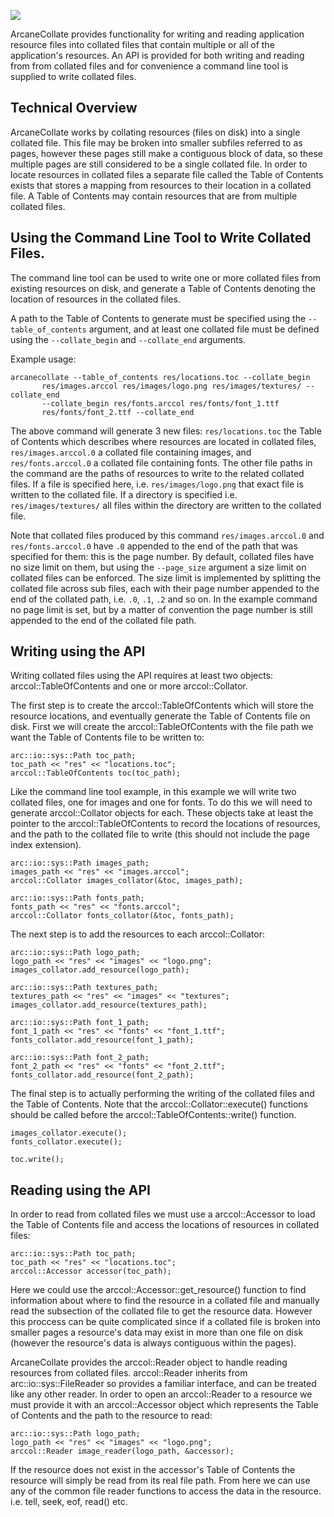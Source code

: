 ![](http://i.imgur.com/ztki1s3.gif)

ArcaneCollate provides functionality for writing and reading application
resource files into collated files that contain multiple or all of the
application's resources. An API is provided for both writing and reading from
from collated files and for convenience a command line tool is supplied to
write collated files.

## Technical Overview

ArcaneCollate works by collating resources (files on disk) into a single
collated file. This file may be broken into smaller subfiles referred to as
pages, however these pages still make a contiguous block of data, so these
multiple pages are still considered to be a single collated file. In order to
locate resources in collated files a separate file called the Table of
Contents exists that stores a mapping from resources to their location in a
collated file. A Table of Contents may contain resources that are from
multiple collated files.

## Using the Command Line Tool to Write Collated Files.

The command line tool can be used to write one or more collated files
from existing resources on disk, and generate a Table of Contents denoting
the location of resources in the collated files.

A path to the Table of Contents to generate must be specified using
the `--table_of_contents` argument, and at least one collated file must
be defined using the `--collate_begin` and `--collate_end` arguments.

Example usage:

```
arcanecollate --table_of_contents res/locations.toc --collate_begin
       res/images.arccol res/images/logo.png res/images/textures/ --collate_end
       --collate_begin res/fonts.arccol res/fonts/font_1.ttf
       res/fonts/font_2.ttf --collate_end
```

The above command will generate 3 new files: `res/locations.toc` the
Table of Contents which describes where resources are located in collated
files, `res/images.arccol.0` a collated file containing
images, and `res/fonts.arccol.0` a collated file containing fonts. The
other file paths in the command are the paths of resources to write to the
related collated files. If a file is specified here,
i.e. `res/images/logo.png` that exact file is written to the collated
file. If a directory is specified i.e. ` res/images/textures/` all files
within the directory are written to the collated file.

Note that collated files produced by this command `res/images.arccol.0`
and `res/fonts.arccol.0` have `.0` appended to the end of the path
that was specified for them: this is the page number. By default, collated
files have no size limit on them, but using the `--page_size` argument a
size limit on collated files can be enforced. The size limit is implemented
by splitting the collated file across sub files, each with their page number
appended to the end of the collated path, i.e. `.0`, `.1`, `.2`
and so on. In the example command no page limit is set, but by a matter of
convention the page number is still appended to the end of the collated file
path.

## Writing using the API

Writing collated files using the API requires at least two objects:
arccol::TableOfContents and one or more arccol::Collator.

The first step is to create the arccol::TableOfContents which will store the
resource locations, and eventually generate the Table of Contents file on
disk. First we will create the arccol::TableOfContents with the file path we
want the Table of Contents file to be written to:

```
arc::io::sys::Path toc_path;
toc_path << "res" << "locations.toc";
arccol::TableOfContents toc(toc_path);
```

Like the command line tool example, in this example we will write two
collated files, one for images and one for fonts. To do this we will need to
generate arccol::Collator objects for each. These objects take at least the
pointer to the arccol::TableOfContents to record the locations of resources,
and the path to the collated file to write (this should not include the page
index extension).

```
arc::io::sys::Path images_path;
images_path << "res" << "images.arccol";
arccol::Collator images_collator(&toc, images_path);

arc::io::sys::Path fonts_path;
fonts_path << "res" << "fonts.arccol";
arccol::Collator fonts_collator(&toc, fonts_path);
```

The next step is to add the resources to each arccol::Collator:

```
arc::io::sys::Path logo_path;
logo_path << "res" << "images" << "logo.png";
images_collator.add_resource(logo_path);

arc::io::sys::Path textures_path;
textures_path << "res" << "images" << "textures";
images_collator.add_resource(textures_path);

arc::io::sys::Path font_1_path;
font_1_path << "res" << "fonts" << "font_1.ttf";
fonts_collator.add_resource(font_1_path);

arc::io::sys::Path font_2_path;
font_2_path << "res" << "fonts" << "font_2.ttf";
fonts_collator.add_resource(font_2_path);
```

The final step is to actually performing the writing of the collated files
and the Table of Contents. Note that the arccol::Collator::execute()
functions should be called before the arccol::TableOfContents::write()
function.

```
images_collator.execute();
fonts_collator.execute();

toc.write();
```

## Reading using the API

In order to read from collated files we must use a arccol::Accessor to load
the Table of Contents file and access the locations of resources in collated
files:

```
arc::io::sys::Path toc_path;
toc_path << "res" << "locations.toc";
arccol::Accessor accessor(toc_path);
```

Here we could use the arccol::Accessor::get_resource() function to find
information about where to find the resource in a collated file and manually
read the subsection of the collated file to get the resource data.
However this proccess can be quite complicated since if a collated file is
broken into smaller pages a resource's data may exist in more than one file
on disk (however the resource's data is always contiguous within the pages).

ArcaneCollate provides the arccol::Reader object to handle reading resources
from collated files. arccol::Reader inherits from arc::io::sys::FileReader so
provides a familiar interface, and can be treated like any other reader. In
order to open an arccol::Reader to a resource we must provide it with an
arccol::Accessor object which represents the Table of Contents and the path
to the resource to read:

```
arc::io::sys::Path logo_path;
logo_path << "res" << "images" << "logo.png";
arccol::Reader image_reader(logo_path, &accessor);
```

If the resource does not exist in the accessor's Table of Contents the
resource will simply be read from its real file path. From here we can use
any of the common file reader functions to access the data in the resource.
i.e. tell, seek, eof, read() etc.

